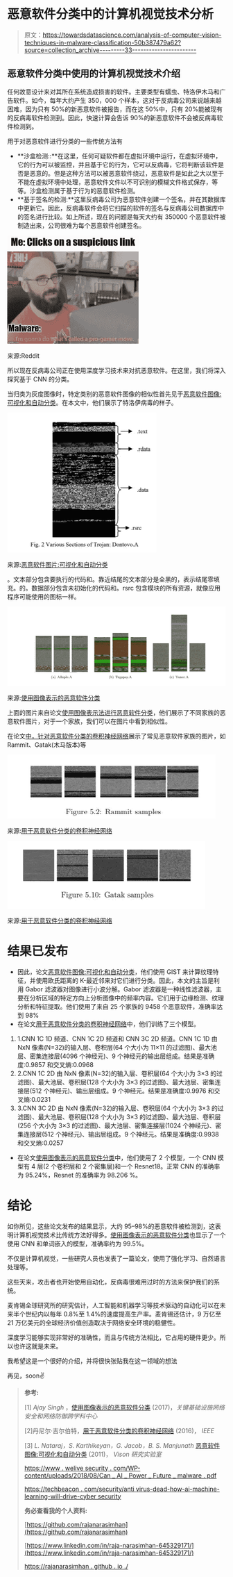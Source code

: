 # 恶意软件分类中的计算机视觉技术分析

> 原文：<https://towardsdatascience.com/analysis-of-computer-vision-techniques-in-malware-classification-50b387479a62?source=collection_archive---------33----------------------->

## 恶意软件分类中使用的计算机视觉技术介绍

任何故意设计来对其所在系统造成损害的软件。主要类型有蠕虫、特洛伊木马和广告软件。如今，每年大约产生 350，000 个样本，这对于反病毒公司来说越来越困难，因为只有 50%的新恶意软件被报告，而在这 50%中，只有 20%能被现有的反病毒软件检测到。因此，快速计算会告诉 90%的新恶意软件不会被反病毒软件检测到。

用于对恶意软件进行分类的一些传统方法有

*   **沙盒检测::**在这里，任何可疑软件都在虚拟环境中运行，在虚拟环境中，它的行为可以被监控，并且基于它的行为，它可以反病毒，它将判断该软件是否是恶意的。但是这种方法可以被恶意软件绕过，恶意软件是如此之大以至于不能在虚拟环境中处理，恶意软件文件以不可识别的模糊文件格式保存，等等。沙盒检测属于基于行为的恶意软件检测。
*   **基于签名的检测:**这里反病毒公司为恶意软件创建一个签名，并在其数据库中更新它。因此，反病毒软件会将它扫描的软件的签名与反病毒公司数据库中的签名进行比较。如上所述，现在的问题是每天大约有 350000 个恶意软件被制造出来，公司很难为每个恶意软件创建签名。

![](img/5fce62a33c9e18b85c58dff7a8119373.png)

来源:Reddit

所以现在反病毒公司正在使用深度学习技术来对抗恶意软件。在这里，我们将深入探究基于 CNN 的分类。

当归类为灰度图像时，特定类别的恶意软件图像的相似性首先见于[恶意软件图像:可视化和自动分类](https://www.researchgate.net/publication/228811247_Malware_Images_Visualization_and_Automatic_Classification)。在本文中，他们展示了特洛伊病毒的样子。

![](img/1ac0c98e388168a0f11eb744c1793647.png)

来源:[恶意软件图片:可视化和自动分类](https://www.researchgate.net/publication/228811247_Malware_Images_Visualization_and_Automatic_Classification)

。文本部分包含要执行的代码和。靠近结尾的文本部分是全黑的，表示结尾零填充。的。数据部分包含未初始化的代码和。rsrc 包含模块的所有资源，就像应用程序可能使用的图标一样。

![](img/b783716cd747522a6c57a361c7ce2ecf.png)

来源:[使用图像表示的恶意软件分类](https://security.cse.iitk.ac.in/node/254)

上面的图片来自论文[使用图像表示法进行恶意软件分类](https://security.cse.iitk.ac.in/node/254)，他们展示了不同家族的恶意软件图片，对于一个家族，我们可以在图片中看到相似性。

在论文[中，针对恶意软件分类的卷积神经网络](https://www.covert.io/research-papers/deep-learning-security/Convolutional%20Neural%20Networks%20for%20Malware%20Classification.pdf)展示了常见恶意软件家族的图片，如 Rammit、Gatak(木马版本)等

![](img/3a63ad8882a83b21f76b0a39cf125d6d.png)

来源:[用于恶意软件分类的卷积神经网络](https://www.covert.io/research-papers/deep-learning-security/Convolutional%20Neural%20Networks%20for%20Malware%20Classification.pdf)

![](img/394a971cf9a72b9dc5c323d43308deaf.png)

来源:[用于恶意软件分类的卷积神经网络](https://www.covert.io/research-papers/deep-learning-security/Convolutional%20Neural%20Networks%20for%20Malware%20Classification.pdf)

# 结果已发布

*   因此，论文[恶意软件图像:可视化和自动分类](https://www.researchgate.net/publication/228811247_Malware_Images_Visualization_and_Automatic_Classification)，他们使用 GIST 来计算纹理特征，并使用欧氏距离的 K-最近邻来对它们进行分类。因此，本文的主旨是利用 Gabor 滤波器对图像进行小波分解。Gabor 滤波器是一种线性滤波器，主要在分析区域的特定方向上分析图像中的频率内容。它们用于边缘检测、纹理分析和特征提取。他们使用了来自 25 个家族的 9458 个恶意软件，准确率达到 98%
*   在论文[用于恶意软件分类的卷积神经网络](https://www.covert.io/research-papers/deep-learning-security/Convolutional%20Neural%20Networks%20for%20Malware%20Classification.pdf)中，他们训练了三个模型。

1.  1.CNN 1C 1D 频道、CNN 1C 2D 频道和 CNN 3C 2D 频道。CNN 1C 1D 由 NxN 像素(N=32)的输入层、卷积层(64 个大小为 11×11 的过滤图)、最大池层、密集连接层(4096 个神经元)、9 个神经元的输出层组成。结果是准确度:0.9857 和交叉熵:0.0968
2.  2.CNN 1C 2D 由 NxN 像素(N=32)的输入层、卷积层(64 个大小为 3×3 的过滤图)、最大池层、卷积层(128 个大小为 3×3 的过滤图)、最大池层、密集连接层(512 个神经元)、输出层组成。9 个神经元。结果是准确度:0.9976 和交叉熵:0.0231
3.  3.CNN 3C 2D 由 NxN 像素(N=32)的输入层、卷积层(64 个大小为 3×3 的过滤图)、最大池层、卷积层(128 个大小为 3×3 的过滤图)、最大池层、卷积层(256 个大小为 3×3 的过滤图)、最大池层、密集连接层(1024 个神经元)、密集连接层(512 个神经元)、输出层组成。9 个神经元。结果是准确度:0.9938 和交叉熵:0.0257

*   在论文[使用图像表示的恶意软件分类](https://security.cse.iitk.ac.in/node/254)中，他们使用了 2 个模型，一个 CNN 模型有 4 层(2 个卷积层和 2 个密集层)和一个 Resnet18。正常 CNN 的准确率为 95.24%，Resnet 的准确率为 98.206 %。

# 结论

如你所见，这些论文发布的结果显示，大约 95–98%的恶意软件被检测到，这表明计算机视觉技术比传统方法好得多。[使用图像表示的恶意软件分类](https://security.cse.iitk.ac.in/node/254)也显示了一个使用 CNN 和单词嵌入的模型，准确率约为 99.5%。

不仅是计算机视觉，一些研究人员也发表了一篇论文，使用了强化学习、自然语言处理等。

这些天来，攻击者也开始使用自动化，反病毒很难用过时的方法来保护我们的系统。

麦肯锡全球研究所的研究估计，人工智能和机器学习等技术驱动的自动化可以在未来半个世纪内以每年 0.8%至 1.4%的速度提高生产率。麦肯锡还估计，9 万亿至 21 万亿美元的全球经济价值创造取决于网络安全环境的稳健性。

深度学习能够实现非常好的准确性，而且与传统方法相比，它占用的硬件更少。所以也许这就是未来。

我希望这是一个很好的介绍，并将很快张贴我在这一领域的想法

再见，soon✌

> **参考:**
> 
> [1] *Ajay Singh* ，[使用图像表示的恶意软件分类](https://security.cse.iitk.ac.in/node/254) (2017)，*关键基础设施网络安全和网络防御跨学科中心*
> 
> [2]丹尼尔·吉尔伯特，[用于恶意软件分类的卷积神经网络](https://www.covert.io/research-papers/deep-learning-security/Convolutional%20Neural%20Networks%20for%20Malware%20Classification.pdf) (2016)， *IEEE*
> 
> [3] *L. Nataraj，S. Karthikeyan，G. Jacob，B. S. Manjunath* [恶意软件图像:可视化和自动分类](https://www.researchgate.net/publication/228811247_Malware_Images_Visualization_and_Automatic_Classification) (2011)， *Vison 研究实验室*
> 
> [https://www . welive security . com/WP-content/uploads/2018/08/Can _ AI _ Power _ Future _ malware . pdf](https://www.welivesecurity.com/wp-content/uploads/2018/08/Can_AI_Power_Future_Malware.pdf)
> 
> [https://techbeacon . com/security/anti virus-dead-how-ai-machine-learning-will-drive-cyber security](https://techbeacon.com/security/antivirus-dead-how-ai-machine-learning-will-drive-cybersecurity)
> 
> **务必查看我的个人资料:**
> 
> [https://github.com/rajanarasimhan](https://github.com/rajanarasimhan)
> 
> [https://www.linkedin.com/in/raja-narasimhan-645329171/](https://www.linkedin.com/in/raja-narasimhan-645329171/)
> 
> [https://rajanarasimhan . github . io ./](https://rajanarasimhan.github.io./)
